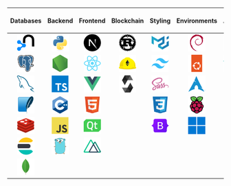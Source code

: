 | Databases | Backend | Frontend | Blockchain | Styling | Environments |  API  | CI / CD |
| :-------: | :-----: | :------: | :--------: | :-----: | :----------: | :---: | :-----: |
| <img src="https://github.com/devicons/devicon/blob/master/icons/neo4j/neo4j-original.svg" title="Neo4j" alt="Neo4j" width="40" height="40"/> | <img src="https://github.com/devicons/devicon/blob/master/icons/python/python-original.svg" title="Python" alt="Python" width="40" height="40"/> | <img src="https://github.com/devicons/devicon/blob/master/icons/nextjs/nextjs-original.svg" title="NextJS" alt="NextJS" width="40" height="40"/> | <img src="https://github.com/devicons/devicon/blob/master/icons/rust/rust-original.svg" title="Rust" alt="Rust" width="40" height="40"/>| <img src="https://github.com/devicons/devicon/blob/master/icons/materialui/materialui-original.svg" title="MUI" alt="MUI" width="40" height="40"/> | <img src="https://github.com/devicons/devicon/blob/master/icons/debian/debian-original.svg" title="Debian" alt="Debian" width="40" height="40"/> | <img src="https://github.com/devicons/devicon/blob/master/icons/graphql/graphql-plain.svg" title="GraphQL" alt="GraphQL" width="40" height="40"/> | <img src="https://github.com/devicons/devicon/blob/master/icons/githubactions/githubactions-original.svg" title="GitHubActions" alt="GitHubActions" width="40" height="40"/> |
| <img src="https://github.com/devicons/devicon/blob/master/icons/postgresql/postgresql-original.svg" title="PostgreSQL" alt="PostgreSQL" width="40" height="40"/> | <img src="https://github.com/devicons/devicon/blob/master/icons/nodejs/nodejs-original.svg" title="NodeJS" alt="NodeJS" width="40" height="40"/> | <img src="https://github.com/devicons/devicon/blob/master/icons/react/react-original.svg" title="React" alt="React" width="40" height="40"/> | <img src="https://github.com/devicons/devicon/blob/master/icons/hardhat/hardhat-original.svg" title="Hardhat" alt="Hardhat" width="40" height="40"/> | <img src="https://github.com/devicons/devicon/blob/master/icons/tailwindcss/tailwindcss-original.svg" title="TailwindCSS" alt="TailwindCSS" width="40" height="40"/> | <img src="https://github.com/devicons/devicon/blob/master/icons/ubuntu/ubuntu-original.svg" title="Ubuntu" alt="Ubuntu" width="40" height="40"/> | <img src="https://github.com/devicons/devicon/blob/master/icons/grpc/grpc-original.svg" title="gRPC" alt="gRPC" width="40" height="40"/> | <img src="https://github.com/devicons/devicon/blob/master/icons/jenkins/jenkins-original.svg" title="Jenkins" alt="Jenkins" width="40" height="40"/> |
| <img src="https://github.com/devicons/devicon/blob/master/icons/mysql/mysql-original.svg" title="MySQL" alt="MySQL" width="40" height="40"/> | <img src="https://github.com/devicons/devicon/blob/master/icons/typescript/typescript-original.svg" title="TypeScript" alt="TypeScript" width="40" height="40"/> | <img src="https://github.com/devicons/devicon/blob/master/icons/vuejs/vuejs-original.svg" title="Vue" alt="Vue" width="40" height="40"/> | <img src="https://github.com/devicons/devicon/blob/master/icons/solidity/solidity-original.svg" title="Solidity" alt="Solidity" width="40" height="40"/> | <img src="https://github.com/devicons/devicon/blob/master/icons/sass/sass-original.svg" title="SASS" alt="SASS" width="40" height="40"/> | <img src="https://github.com/devicons/devicon/blob/master/icons/archlinux/archlinux-original.svg" title="ArchLinux" alt="ArchLinux" width="40" height="40"/> | | |
| <img src="https://github.com/devicons/devicon/blob/master/icons/sqlite/sqlite-original.svg" title="SQLite" alt="SQLite" width="40" height="40"/> | <img src="https://github.com/devicons/devicon/blob/master/icons/cplusplus/cplusplus-original.svg" title="C++" alt="C++" width="40" height="40"/> | <img src="https://github.com/devicons/devicon/blob/master/icons/html5/html5-original.svg" title="HTML5" alt="HTML" width="40" height="40"/> | | <img src="https://github.com/devicons/devicon/blob/master/icons/css3/css3-original.svg" title="CSS3" alt="CSS" width="40" height="40"/> | <img src="https://github.com/devicons/devicon/blob/master/icons/raspberrypi/raspberrypi-original.svg" title="RaspberryPi" alt="RaspberryPi" width="40" height="40"/> | | |
| <img src="https://github.com/devicons/devicon/blob/master/icons/redis/redis-original.svg" title="Redis" alt="Redis" width="40" height="40"/> | <img src="https://github.com/devicons/devicon/blob/master/icons/javascript/javascript-original.svg" title="JavaScript" alt="JavaScript" width="40" height="40"/> | <img src="https://github.com/devicons/devicon/blob/master/icons/qt/qt-original.svg" title="Qt" alt="Qt" width="40" height="40"/> | | <img src="https://github.com/devicons/devicon/blob/master/icons/bootstrap/bootstrap-original.svg" title="Bootstrap" alt="Tailwind" width="40" height="40"/> | <img src="https://github.com/devicons/devicon/blob/master/icons/windows11/windows11-original.svg" title="Windows" alt="Windows" width="40" height="40"/> | | |
| <img src="https://github.com/devicons/devicon/blob/master/icons/elasticsearch/elasticsearch-original.svg" title="Elasticsearch" alt="Elasticsearch" width="40" height="40"/> | <img src="https://github.com/devicons/devicon/blob/master/icons/go/go-original.svg" title="GoLang" alt="GoLang" width="40" height="40"/> | <img src="https://github.com/devicons/devicon/blob/master/icons/nuxtjs/nuxtjs-original.svg" title="NuxtJS" alt="NuxtJS" width="40" height="40"/> | | | | |
| <img src="https://github.com/devicons/devicon/blob/master/icons/mongodb/mongodb-original.svg" title="MongoDB" alt="MongoDB" width="40" height="40"/> | | | | | | | |
